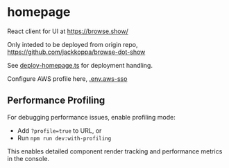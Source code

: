 # homepage

React client for UI at https://browse.show/

Only inteded to be deployed from origin repo, https://github.com/jackkoppa/browse-dot-show

See [deploy-homepage.ts](../../scripts/deploy/deploy-homepage.ts) for deployment handling.

Configure AWS profile here, [.env.aws-sso](./env.aws-sso)

## Performance Profiling

For debugging performance issues, enable profiling mode:
- Add `?profile=true` to URL, or
- Run `npm run dev:with-profiling`

This enables detailed component render tracking and performance metrics in the console.
